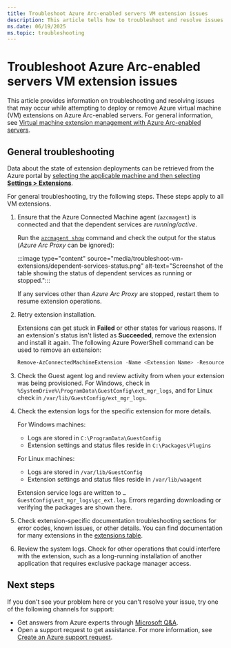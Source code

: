 ```yaml
---
title: Troubleshoot Azure Arc-enabled servers VM extension issues
description: This article tells how to troubleshoot and resolve issues with Azure VM extensions that arise with Azure Arc-enabled servers.
ms.date: 06/19/2025
ms.topic: troubleshooting
---
```


# Troubleshoot Azure Arc-enabled servers VM extension issues

This article provides information on troubleshooting and resolving issues that may occur while attempting to deploy or remove Azure virtual machine (VM) extensions on Azure Arc-enabled servers. For general information, see [Virtual machine extension management with Azure Arc-enabled servers](./manage-vm-extensions.md).

## General troubleshooting

Data about the state of extension deployments can be retrieved from the Azure portal by [selecting the applicable machine and then selecting **Settings > Extensions**](manage-vm-extensions-portal.md#list-extensions-installed).

For general troubleshooting, try the following steps. These steps apply to all VM extensions.

1. Ensure that the Azure Connected Machine agent (`azcmagent`) is connected and that the dependent services are *running/active*.

    Run the [`azcmagent show`](azcmagent-show.md) command and check the output for the status (*Azure Arc Proxy* can be ignored):

    :::image type="content" source="media/troubleshoot-vm-extensions/dependent-services-status.png" alt-text="Screenshot of the table showing the status of dependent services as running or stopped.":::

    If any services other than *Azure Arc Proxy* are stopped, restart them to resume extension operations.

1. Retry extension installation.

    Extensions can get stuck in **Failed** or other states for various reasons. If an extension's status isn't listed as **Succeeded**, remove the extension and install it again. The following Azure PowerShell command can be used to remove an extension:

    ```powershell
    Remove-AzConnectedMachineExtension -Name <Extension Name> -ResourceGroupName <RG Name> -MachineName <Machine Name>
    ```

1. Check the Guest agent log and review activity from when your extension was being provisioned. For Windows, check in `%SystemDrive%\ProgramData\GuestConfig\ext_mgr_logs`, and for Linux check in `/var/lib/GuestConfig/ext_mgr_logs`.

1. Check the extension logs for the specific extension for more details.

    For Windows machines:
    - Logs are stored in `C:\ProgramData\GuestConfig`
    - Extension settings and status files reside in `C:\Packages\Plugins`

    For Linux machines:
    - Logs are stored in `/var/lib/GuestConfig`
    - Extension settings and status files reside in `/var/lib/waagent`

    Extension service logs are written to `…GuestConfig\ext_mgr_logs\gc_ext.log`. Errors regarding downloading or verifying the packages are shown there.  

1. Check extension-specific documentation troubleshooting sections for error codes, known issues, or other details. You can find documentation for many extensions in the [extensions table](manage-vm-extensions.md#extensions).

1. Review the system logs. Check for other operations that could interfere with the extension, such as a long-running installation of another application that requires exclusive package manager access.

## Next steps

If you don't see your problem here or you can't resolve your issue, try one of the following channels for support:

- Get answers from Azure experts through [Microsoft Q&A](/answers/topics/azure-arc.html).
- Open a support request to get assistance. For more information, see [Create an Azure support request](/azure/azure-portal/supportability/how-to-create-azure-support-request).
